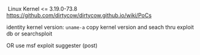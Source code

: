  Linux Kernel <= 3.19.0-73.8
https://github.com/dirtycow/dirtycow.github.io/wiki/PoCs

identity kernel version: 
	``uname-a``
copy kernel version and seach thru exploit db or searchsploit

OR 
use msf exploit suggester (post)